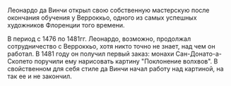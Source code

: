 Леонардо да Винчи открыл свою собственную мастерскую после окончания обучения у Верроккьо, одного из самых успешных художников Флоренции того времени.

В период с 1476 по 1481гг. Леонардо, возможно, продолжал сотрудничество с Верроккьо, хотя никто точно не знает, над чем он работал. В 1481 году он получил первый заказ: монахи Сан-Донато-а-Скопето поручили ему нарисовать картину "Поклонение волхвов". В свойственном для себя стиле да Винчи начал работу над картиной, на так ее и не закончил.